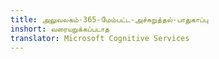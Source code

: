 ```yaml
---
title: அலுவலகம்-365-மேம்பட்ட-அச்சுறுத்தல்-பாதுகாப்பு
inshort: வரையறுக்கப்படாத
translator: Microsoft Cognitive Services
---
```




